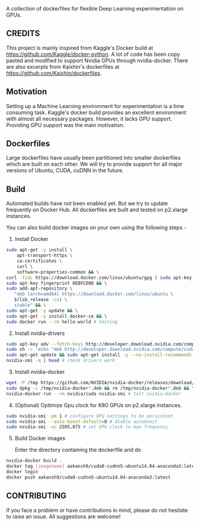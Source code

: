 

A collection of dockerfiles for flexible Deep Learning experimentation on GPUs.

## CREDITS

This project is mainly inspired from Kaggle's Docker build at https://github.com/Kaggle/docker-python.
A lot of code has been copy pasted and modified to support Nvidia GPUs through nvidia-docker.
There are also excerpts from Kaixhin's dockerfiles at https://github.com/Kaixhin/dockerfiles.

## Motivation

Setting up a Machine Learning environment for experimentation is a time consuming task. Kaggle's docker build provides an excellent environment with almost all necessary packages. However, it lacks GPU support. Providing GPU support was the main motivation.


## Dockerfiles

Large dockerfiles have usually been partitioned into smaller dockerfiles which are built on each other.
We will try to provide support for all major versions of Ubuntu, CUDA, cuDNN in the future.

## Build

Automated builds have not been enabled yet. But we try to update frequently on Docker Hub. All dockerfiles are built and tested on p2.xlarge instances.

You can also build docker images on your own using the following steps -

1. Install Docker

```sh
sudo apt-get -y install \
    apt-transport-https \
    ca-certificates \
    curl \
    software-properties-common && \
curl -fsSL https://download.docker.com/linux/ubuntu/gpg | sudo apt-key add - && \
sudo apt-key fingerprint 0EBFCD88 && \
sudo add-apt-repository \
   "deb [arch=amd64] https://download.docker.com/linux/ubuntu \
   $(lsb_release -cs) \
   stable" && \
sudo apt-get -y update && \
sudo apt-get -y install docker-ce && \
sudo docker run --rm hello-world # testing
```

2. Install nvidia-drivers

```sh
sudo apt-key adv --fetch-keys http://developer.download.nvidia.com/compute/cuda/repos/ubuntu1604/x86_64/7fa2af80.pub && \
sudo sh -c 'echo "deb http://developer.download.nvidia.com/compute/cuda/repos/ubuntu1604/x86_64 /" > /etc/apt/sources.list.d/cuda.list' && \
sudo apt-get update && sudo apt-get install -y --no-install-recommends linux-headers-generic dkms cuda-drivers && \
nvidia-smi -q | head # check drivers work
```

3. Install nvidia-docker

```sh
wget -P /tmp https://github.com/NVIDIA/nvidia-docker/releases/download/v1.0.1/nvidia-docker_1.0.1-1_amd64.deb && \
sudo dpkg -i /tmp/nvidia-docker*.deb && rm /tmp/nvidia-docker*.deb && \
nvidia-docker run --rm nvidia/cuda nvidia-smi # test nvidia-docker
```

4. (Optional) Optimize Gpu clock for K80 GPUs on p2.xlarge instances.

```sh
sudo nvidia-smi -pm 1 # configure GPU settings to be persistent
sudo nvidia-smi --auto-boost-default=0 # diable autoboost
sudo nvidia-smi -ac 2505,875 # set GPU clock to max frequency
```

5. Build Docker images

   Enter the directory containing the dockerfile and do 

```sh
nvidia-docker build .
docker tag [imagename] aakansh9/cuda8-cudnn5-ubuntu14.04-anaconda3:latest
docker login
docker push aakansh9/cuda8-cudnn5-ubuntu14.04-anaconda3:latest
```

## CONTRIBUTING

If you face a problem or have contributions in mind, please do not hesitate to raise an issue.
All suggestions are welcome!

